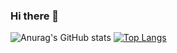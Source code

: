 ### Hi there 👋

<!--
**oceakun/oceakun** is a ✨ _special_ ✨ repository because its `README.md` (this file) appears on your GitHub profile.

Here are some ideas to get you started:

- 🔭 I’m currently working on ...
- 🌱 I’m currently learning ...
- 👯 I’m looking to collaborate on ...
- 🤔 I’m looking for help with ...
- 💬 Ask me about ...
- 📫 How to reach me: ...
- 😄 Pronouns: ...
- ⚡ Fun fact: ...
-->
<!-- [![Anurag's GitHub stats](https://github-readme-stats.vercel.app/api?username=oceakun)](https://github.com/anuraghazra/github-readme-stats) -->
![Anurag's GitHub stats](https://github-readme-stats.vercel.app/api?username=oceakun&show_icons=true&theme=radical)
[![Top Langs](https://github-readme-stats.vercel.app/api/top-langs/?username=oceakun&layout=donut)](https://github.com/anuraghazra/github-readme-stats)
